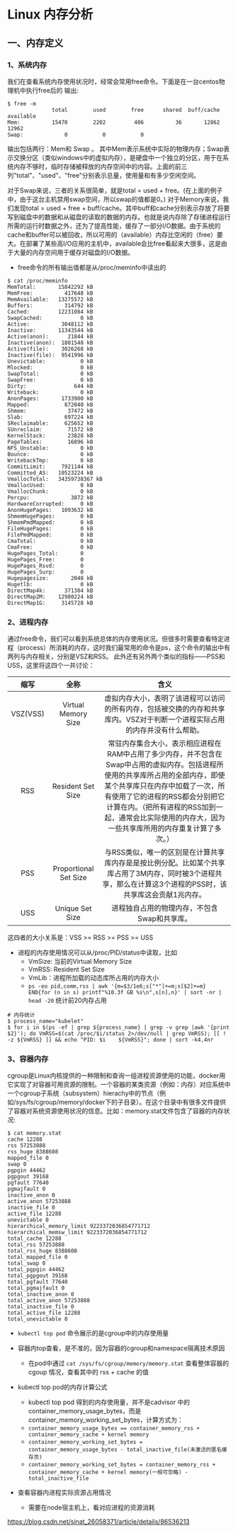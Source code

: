# Linux 内存分析

## 一、内存定义

### 1、系统内存

我们在查看系统内存使⽤状况时，经常会常⽤free命令。下⾯是在⼀台centos物理机中执⾏free后的
输出:

```shell
$ free -m
              total        used        free      shared  buff/cache   available
Mem:          15470        2202         406          36       12862       12962
Swap:             0           0           0
```
输出包括两⾏：Mem和 Swap 。
其中Mem表示系统中实际的物理内存；Swap表示交换分区（类似windows中的虚拟内存），是硬盘中⼀个独⽴的分区，⽤于在系统内存不够时，临时存储被释放的内存空间中的内容。上⾯的前三列"total"、"used"、"free"分别表示总量，使⽤量和有多少空闲空间。

对于Swap来说，三者的关系很简单，就是total = used + free。(在上⾯的例⼦中，由于这台主机禁⽤swap空间，所以swap的值都是0。) 对于Memory来说，我们发现total = used + free + buff/cache。其中buff和cache分别表示存放了将要写到磁盘中的数据和从磁盘的读取的数据的内存。也就是说内存除了存储进程运⾏所需的运⾏时数据之外，还为了提⾼性能，缓存了⼀部分I/O数据。由于系统的cache和buffer可以被回收，所以可⽤的（available）内存⽐空闲的（free）要⼤。在部署了某些⾼I/O应⽤的主机中，available会⽐free看起来⼤很多，这是由于⼤量的内存空间⽤于缓存对磁盘的I/O数据。

- free命令的所有输出值都是从/proc/meminfo中读出的
```shell
$ cat /proc/meminfo 
MemTotal:       15842292 kB
MemFree:          417648 kB
MemAvailable:   13275572 kB
Buffers:          314792 kB
Cached:         12231084 kB
SwapCached:            0 kB
Active:          3048112 kB
Inactive:       11343544 kB
Active(anon):      21844 kB
Inactive(anon):  1801548 kB
Active(file):    3026268 kB
Inactive(file):  9541996 kB
Unevictable:           0 kB
Mlocked:               0 kB
SwapTotal:             0 kB
SwapFree:              0 kB
Dirty:               644 kB
Writeback:             0 kB
AnonPages:       1733900 kB
Mapped:           872040 kB
Shmem:             37472 kB
Slab:             697224 kB
SReclaimable:     625652 kB
SUnreclaim:        71572 kB
KernelStack:       23828 kB
PageTables:        16896 kB
NFS_Unstable:          0 kB
Bounce:                0 kB
WritebackTmp:          0 kB
CommitLimit:     7921144 kB
Committed_AS:   10523224 kB
VmallocTotal:   34359738367 kB
VmallocUsed:           0 kB
VmallocChunk:          0 kB
Percpu:             3872 kB
HardwareCorrupted:     0 kB
AnonHugePages:   1093632 kB
ShmemHugePages:        0 kB
ShmemPmdMapped:        0 kB
FileHugePages:         0 kB
FilePmdMapped:         0 kB
CmaTotal:              0 kB
CmaFree:               0 kB
HugePages_Total:       0
HugePages_Free:        0
HugePages_Rsvd:        0
HugePages_Surp:        0
Hugepagesize:       2048 kB
Hugetlb:               0 kB
DirectMap4k:      371384 kB
DirectMap2M:    12980224 kB
DirectMap1G:     3145728 kB
```

### 2、进程内存

通过free命令，我们可以看到系统总体的内存使⽤状况。但很多时需要查看特定进程（process）所消耗的内存，这时我们最常⽤的命令是ps，这个命令的输出中有两列与内存相关，分别是VSZ和RSS。
此外还有另外两个类似的指标——PSS和USS，这⾥将这四个⼀并讨论：

|缩写|全称|含义|
|:------:|:------:|:------:|
|VSZ(VSS)|Virtual Memory Size|虚拟内存⼤⼩，表明了该进程可以访问的所有内存，包括被交换的内存和共享库内。VSZ对于判断一个进程实际占用的内存并没有什么帮助。|
|RSS|Resident Set Size|常驻内存集合⼤⼩，表示相应进程在RAM中占⽤了多少内存，并不包含在Swap中占⽤的虚拟内存。包括进程所使⽤的共享库所占⽤的全部内存，即使某个共享库只在内存中加载了⼀次，所有使⽤了它的进程的RSS都会分别把它计算在内。（把所有进程的RSS加到⼀起，通常会⽐实际使⽤的内存⼤，因为⼀些共享库所⽤的内存重复计算了多次。）|
|PSS|Proportional Set Size|与RSS类似，唯⼀的区别是在计算共享库内存是是按⽐例分配。⽐如某个共享库占用了3M内存，同时被3个进程共享，那么在计算这3个进程的PSS时，该共享库这会贡献1兆内存。|
|USS|Unique Set Size|进程独⾃占⽤的物理内存，不包含Swap和共享库。|

这四者的⼤⼩关系是：VSS >= RSS >= PSS >= USS

- 进程的内存使⽤情况可以从/proc/PID/status中读取，⽐如
	- VmSize: 当前的Virtual Memory Size
	- VmRSS: Resident Set Size
	- VmLib：进程所加载的动态库所占⽤的内存⼤⼩
	- `ps -eo pid,comm,rss | awk '{m=$3/1e6;s["*"]+=m;s[$2]+=m} END{for (n in s) printf"%10.3f GB %s\n",s[n],n}' | sort -nr | head -20`   统计前20内存占用
```golang
# 内存统计
$ process_name="kubelet"
$ for i in $(ps -ef | grep ${process_name} | grep -v grep |awk '{print $2}'); do VmRSS=$(cat /proc/$i/status 2>/dev/null | grep VmRSS); [[ ! -z ${VmRSS} ]] && echo "PID: $i    ${VmRSS}"; done | sort -k4,4nr
```
  
### 3、容器内存

cgroup是Linux内核提供的⼀种限制和查询⼀组进程资源使⽤的功能，docker⽤它实现了对容器可⽤资源的限制。⼀个容器的某类资源（例如：内存）对应系统中⼀个cgroup⼦系统（subsystem）hierachy中的节点（例如/sys/fs/cgroup/memory/docker下的⼦⽬录）。在这个⽬录中有很多⽂件提供了容器对系统资源使⽤状况的信息。⽐如：memory.stat⽂件包含了容器的内存状况:
```shell
$ cat memory.stat
cache 12288
rss 57253888
rss_huge 8388608
mapped_file 0
swap 0
pgpgin 44462
pgpgout 39168
pgfault 77640
pgmajfault 0
inactive_anon 0
active_anon 57253888
inactive_file 0
active_file 12288
unevictable 0
hierarchical_memory_limit 9223372036854771712
hierarchical_memsw_limit 9223372036854771712
total_cache 12288
total_rss 57253888
total_rss_huge 8388608
total_mapped_file 0
total_swap 0
total_pgpgin 44462
total_pgpgout 39168
total_pgfault 77640
total_pgmajfault 0
total_inactive_anon 0
total_active_anon 57253888
total_inactive_file 0
total_active_file 12288
total_unevictable 0
```

- `kubectl top pod` 命令展示的是cgroup中的内存使用量

- 容器内top查看，是不准的，因为容器的cgroup和namespace隔离技术原因
	- 在pod中通过 `cat /sys/fs/cgroup/memory/memory.stat` 查看整体容器的cgoup 情况，查看其中的 rss + cache 的值

- kubectl top pod的内存计算公式
	- kubectl top pod 得到的内存使用量，并不是cadvisor 中的container_memory_usage_bytes，而是container_memory_working_set_bytes，计算方式为：
	- `container_memory_usage_bytes == container_memory_rss + container_memory_cache + kernel memory`
	- `container_memory_working_set_bytes = container_memory_usage_bytes - total_inactive_file(未激活的匿名缓存页)`
	- `container_memory_working_set_bytes = container_memory_rss + container_memory_cache + kernel memory(一般可忽略) - total_inactive_file`

- 查看容器内进程实际资源占用情况
	- 需要在node宿主机上，看对应进程的资源消耗


https://blog.csdn.net/sinat_26058371/article/details/86536213

